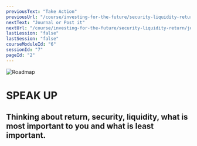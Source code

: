 ```yaml
---
previousText: "Take Action"
previousUrl: "/course/investing-for-the-future/security-liquidity-return/activities"
nextText: "Journal or Post it"
nextUrl: "/course/investing-for-the-future/security-liquidity-return/journal-or-post-it"
lastLession: "false"
lastSession: "false"
courseModuleId: "6"
sessionId: "7"
pageId: "2"
---
```



![Roadmap](/assets/img/lets-talk-about-it.png)
# SPEAK UP

## Thinking about return, security, liquidity, what is most important to you and what is least important. 
<sparkle-feed-post assignment-name="What is the best thing about investing money? The worst thing?" ></sparkle-feed-post>
